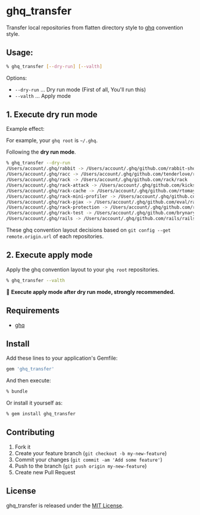 # ghq_transfer

Transfer local repositories from flatten directory style to [ghq](https://github.com/motemen/ghq) convention style.

## Usage:

```sh
% ghq_transfer [--dry-run] [--valth]
```

Options:

* `--dry-run` ... Dry run mode (First of all, You'll run this)
* `--valth` ... Apply mode

## 1. Execute dry run mode

Example effect:

For example, your `ghq root` is `~/.ghq`.

Following the __dry run mode__.

```sh
% ghq_transfer --dry-run
/Users/account/.ghq/rabbit -> /Users/account/.ghq/github.com/rabbit-shocker/rabbit
/Users/account/.ghq/racc -> /Users/account/.ghq/github.com/tenderlove/racc
/Users/account/.ghq/rack -> /Users/account/.ghq/github.com/rack/rack
/Users/account/.ghq/rack-attack -> /Users/account/.ghq/github.com/kickstarter/rack-attack
/Users/account/.ghq/rack-cache -> /Users/account/.ghq/github.com/rtomayko/rack-cache
/Users/account/.ghq/rack-mini-profiler -> /Users/account/.ghq/github.com/MiniProfiler/rack-mini-profiler
/Users/account/.ghq/rack-pjax -> /Users/account/.ghq/github.com/eval/rack-pjax
/Users/account/.ghq/rack-protection -> /Users/account/.ghq/github.com/rkh/rack-protection
/Users/account/.ghq/rack-test -> /Users/account/.ghq/github.com/brynary/rack-test
/Users/account/.ghq/rails -> /Users/account/.ghq/github.com/rails/rails
```

These ghq convention layout decisions based on `git config --get remote.origin.url` of each repositories.

## 2. Execute apply mode

Apply the ghq convention layout to your `ghq root` repositories.

```sh
% ghq_transfer --valth
```

:star2: __Execute apply mode after dry run mode, strongly recommended.__

## Requirements

* [ghq](https://github.com/motemen/ghq)

## Install

Add these lines to your application's Gemfile:

```sh
gem 'ghq_transfer'
```

And then execute:

```sh
% bundle
```

Or install it yourself as:

```sh
% gem install ghq_transfer
```

## Contributing

1. Fork it
2. Create your feature branch (`git checkout -b my-new-feature`)
3. Commit your changes (`git commit -am 'Add some feature'`)
4. Push to the branch (`git push origin my-new-feature`)
5. Create new Pull Request

## License

ghq_transfer is released under the [MIT License](http://www.opensource.org/licenses/MIT).
